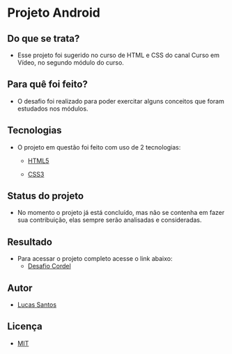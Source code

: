 # Projeto Android

## Do que se trata?
* Esse projeto foi sugerido no curso de HTML e CSS do canal Curso em Vídeo, no segundo módulo do curso.

## Para quê foi feito?
* O desafio foi realizado para poder exercitar alguns conceitos que foram estudados nos módulos.

## Tecnologias
* O projeto em questão foi feito com uso de 2 tecnologias:
  * [HTML5](https://developer.mozilla.org/pt-BR/docs/Web/HTML)

  * [CSS3](https://developer.mozilla.org/pt-BR/docs/Web/CSS)

## Status do projeto
* No momento o projeto já está concluído, mas não se contenha em fazer sua contribuição, elas sempre serão analisadas e consideradas.

## Resultado
* Para acessar o projeto completo acesse o link abaixo:
  * [Desafio Cordel](https://lucas-biel.github.io/desafio-android/)
  
## Autor
* [Lucas Santos](https://github.com/lucas-biel)

## Licença
* [MIT](https://github.com/lucas-biel/desafio-android/blob/main/LICENSE)